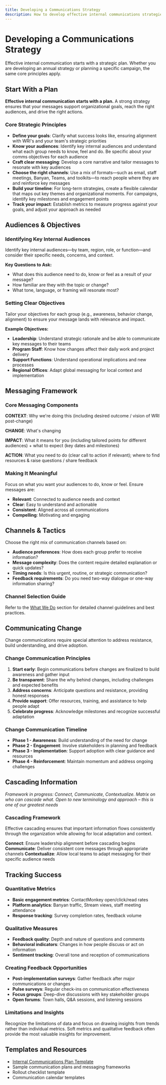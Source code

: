 ```yaml
---
title: Developing a Communications Strategy
description: How to develop effective internal communications strategies and manage change initiatives
---
```


# Developing a Communications Strategy

Effective internal communication starts with a strategic plan. Whether you are developing an annual strategy or planning a specific campaign, the same core principles apply.

## Start With a Plan

**Effective internal communication starts with a plan.** A strong strategy ensures that your messages support organizational goals, reach the right audiences, and drive the right actions.

### Core Strategic Principles

- **Define your goals**: Clarify what success looks like, ensuring alignment with WRI's and your team's strategic priorities
- **Know your audiences**: Identify key internal audiences and understand what each group needs to know, feel and do. Be specific about your comms objectives for each audience
- **Craft clear messaging**: Develop a core narrative and tailor messages to resonate with key audiences
- **Choose the right channels**: Use a mix of formats—such as email, staff meetings, Banyan, Teams, and toolkits—to reach people where they are and reinforce key messages
- **Build your timeline**: For long-term strategies, create a flexible calendar that maps out key themes and organizational moments. For campaigns, identify key milestones and engagement points
- **Track your impact**: Establish metrics to measure progress against your goals, and adjust your approach as needed

## Audiences & Objectives

### Identifying Key Internal Audiences

Identify key internal audiences—by team, region, role, or function—and consider their specific needs, concerns, and context.

**Key Questions to Ask:**
- What does this audience need to do, know or feel as a result of your message?
- How familiar are they with the topic or change?
- What tone, language, or framing will resonate most?

### Setting Clear Objectives

Tailor your objectives for each group (e.g., awareness, behavior change, alignment) to ensure your message lands with relevance and impact.

**Example Objectives:**
- **Leadership**: Understand strategic rationale and be able to communicate key messages to their teams
- **Program Staff**: Know how changes affect their daily work and project delivery
- **Support Functions**: Understand operational implications and new processes
- **Regional Offices**: Adapt global messaging for local context and implementation

## Messaging Framework

### Core Messaging Components

**CONTEXT**: Why we're doing this (including desired outcome / vision of WRI post-change)

**CHANGE**: What's changing

**IMPACT**: What it means for you (including tailored points for different audiences) + what to expect (key dates and milestones)

**ACTION**: What you need to do (clear call to action if relevant); where to find resources & raise questions / share feedback

### Making It Meaningful

Focus on what you want your audiences to do, know or feel. Ensure messages are:
- **Relevant**: Connected to audience needs and context
- **Clear**: Easy to understand and actionable
- **Consistent**: Aligned across all communications
- **Compelling**: Motivating and engaging

## Channels & Tactics

Choose the right mix of communication channels based on:
- **Audience preferences**: How does each group prefer to receive information?
- **Message complexity**: Does the content require detailed explanation or quick updates?
- **Timing needs**: Is this urgent, routine, or strategic communication?
- **Feedback requirements**: Do you need two-way dialogue or one-way information sharing?

### Channel Selection Guide

Refer to the [What We Do](/foundation/what-we-do/) section for detailed channel guidelines and best practices.

## Communicating Change

Change communications require special attention to address resistance, build understanding, and drive adoption.

### Change Communication Principles

1. **Start early**: Begin communications before changes are finalized to build awareness and gather input
2. **Be transparent**: Share the why behind changes, including challenges and expected benefits  
3. **Address concerns**: Anticipate questions and resistance, providing honest responses
4. **Provide support**: Offer resources, training, and assistance to help people adapt
5. **Celebrate progress**: Acknowledge milestones and recognize successful adaptation

### Change Communication Timeline

- **Phase 1 - Awareness**: Build understanding of the need for change
- **Phase 2 - Engagement**: Involve stakeholders in planning and feedback
- **Phase 3 - Implementation**: Support adoption with clear guidance and resources
- **Phase 4 - Reinforcement**: Maintain momentum and address ongoing challenges

## Cascading Information

*Framework in progress: Connect, Communicate, Contextualize. Matrix on who can cascade what. Open to new terminology and approach – this is one of our greatest needs*

### Cascading Framework

Effective cascading ensures that important information flows consistently through the organization while allowing for local adaptation and context.

**Connect**: Ensure leadership alignment before cascading begins
**Communicate**: Deliver consistent core messages through appropriate channels
**Contextualize**: Allow local teams to adapt messaging for their specific audience needs

## Tracking Success

### Quantitative Metrics
- **Basic engagement metrics**: ContactMonkey open/click/read rates
- **Platform analytics**: Banyan traffic, Stream views, staff meeting attendance
- **Response tracking**: Survey completion rates, feedback volume

### Qualitative Measures
- **Feedback quality**: Depth and nature of questions and comments
- **Behavioral indicators**: Changes in how people discuss or act on information
- **Sentiment tracking**: Overall tone and reception of communications

### Creating Feedback Opportunities

- **Post-implementation surveys**: Gather feedback after major communications or changes
- **Pulse surveys**: Regular check-ins on communication effectiveness
- **Focus groups**: Deep-dive discussions with key stakeholder groups
- **Open forums**: Town halls, Q&A sessions, and listening sessions

### Limitations and Insights

Recognize the limitations of data and focus on drawing insights from trends rather than individual metrics. Soft metrics and qualitative feedback often provide the most valuable insights for improvement.

## Templates and Resources

- [Internal Communications Plan Template](https://docs.google.com/document/d/1ucjVB-3Idt87UGrGBSJzjTVurjRzy_toDMT2t00YjxE/edit?tab=t.0)
- Sample communication plans and messaging frameworks
- Rollout checklist template
- Communication calendar templates
